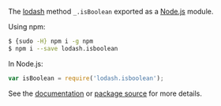 
The [lodash](https://lodash.com/) method `_.isBoolean` exported as a [Node.js](https://nodejs.org/) module.


Using npm:
```bash
$ {sudo -H} npm i -g npm
$ npm i --save lodash.isboolean
```

In Node.js:
```js
var isBoolean = require('lodash.isboolean');
```

See the [documentation](https://lodash.com/docs#isBoolean) or [package source](https://github.com/lodash/lodash/blob/3.0.3-npm-packages/lodash.isboolean) for more details.
